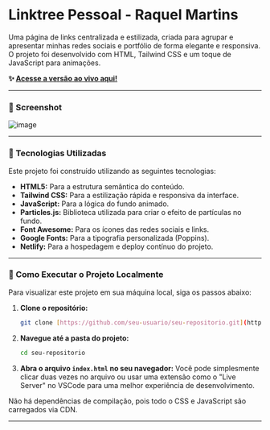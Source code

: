 # Linktree Pessoal - Raquel Martins

Uma página de links centralizada e estilizada, criada para agrupar e apresentar minhas redes sociais e portfólio de forma elegante e responsiva. O projeto foi desenvolvido com HTML, Tailwind CSS e um toque de JavaScript para animações.

**✨ [Acesse a versão ao vivo aqui!](projetolinktre.netlify.app/)**

---

### 📸 Screenshot

![image](https://github.com/user-attachments/assets/918ee91a-2522-435a-be78-640395908760)


---

### 🚀 Tecnologias Utilizadas

Este projeto foi construído utilizando as seguintes tecnologias:

-   **HTML5:** Para a estrutura semântica do conteúdo.
-   **Tailwind CSS:** Para a estilização rápida e responsiva da interface.
-   **JavaScript:** Para a lógica do fundo animado.
-   **Particles.js:** Biblioteca utilizada para criar o efeito de partículas no fundo.
-   **Font Awesome:** Para os ícones das redes sociais e links.
-   **Google Fonts:** Para a tipografia personalizada (Poppins).
-   **Netlify:** Para a hospedagem e deploy contínuo do projeto.

---

### 🔧 Como Executar o Projeto Localmente

Para visualizar este projeto em sua máquina local, siga os passos abaixo:

1.  **Clone o repositório:**
    ```bash
    git clone [https://github.com/seu-usuario/seu-repositorio.git](https://github.com/seu-usuario/seu-repositorio.git)
    ```

2.  **Navegue até a pasta do projeto:**
    ```bash
    cd seu-repositorio
    ```

3.  **Abra o arquivo `index.html` no seu navegador:**
    Você pode simplesmente clicar duas vezes no arquivo ou usar uma extensão como o "Live Server" no VSCode para uma melhor experiência de desenvolvimento.

Não há dependências de compilação, pois todo o CSS e JavaScript são carregados via CDN.

---
